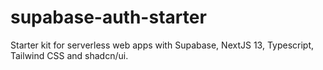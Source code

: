 # supabase-auth-starter
Starter kit for serverless web apps with Supabase, NextJS 13, Typescript, Tailwind CSS and shadcn/ui.
